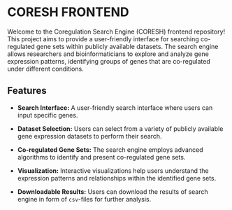# CORESH FRONTEND

Welcome to the Coregulation Search Engine (CORESH) frontend repository! This project aims to provide a user-friendly interface for searching co-regulated gene sets within publicly available datasets. The search engine allows researchers and bioinformaticians to explore and analyze gene expression patterns, identifying groups of genes that are co-regulated under different conditions.

## Features

- **Search Interface:** A user-friendly search interface where users can input specific genes.

- **Dataset Selection:** Users can select from a variety of publicly available gene expression datasets to perform their search.

- **Co-regulated Gene Sets:** The search engine employs advanced algorithms to identify and present co-regulated gene sets.

- **Visualization:** Interactive visualizations help users understand the expression patterns and relationships within the identified gene sets.

- **Downloadable Results:** Users can download the results of search engine in form of `csv`-files for further analysis.
   
